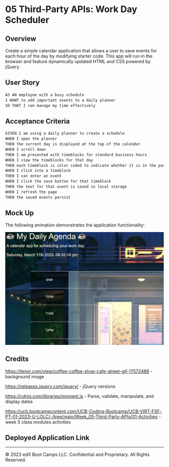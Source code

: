 # 05 Third-Party APIs: Work Day Scheduler

## Overview

Create a simple calendar application that allows a user to save events for each hour of the day by modifying starter code. This app will run in the browser and feature dynamically updated HTML and CSS powered by jQuery.

## User Story

```md
AS AN employee with a busy schedule
I WANT to add important events to a daily planner
SO THAT I can manage my time effectively
```

## Acceptance Criteria

```md
GIVEN I am using a daily planner to create a schedule
WHEN I open the planner
THEN the current day is displayed at the top of the calendar
WHEN I scroll down
THEN I am presented with timeblocks for standard business hours
WHEN I view the timeblocks for that day
THEN each timeblock is color coded to indicate whether it is in the past, present, or future
WHEN I click into a timeblock
THEN I can enter an event
WHEN I click the save button for that timeblock
THEN the text for that event is saved in local storage
WHEN I refresh the page
THEN the saved events persist
```
## Mock Up

The following animation demonstrates the application functionality:

![A user clicks on slots on the color-coded calendar and edits the events.](./assets/css/Screenshot%202023-03-11%20at%208.32.15%20PM.png)


## Credits

https://tenor.com/view/coffee-coffee-shop-cafe-street-gif-17572486 - background image

https://releases.jquery.com/jquery/ - jQuery versions

https://cdnjs.com/libraries/moment.js - Parse, validate, manipulate, and display dates

https://ucb.bootcampcontent.com/UCB-Coding-Bootcamp/UCB-VIRT-FSF-PT-01-2023-U-LOLC/-/tree/main/Week_05-Third-Party-APIs/01-Activities - week 5 class modules activities



## Deployed Application Link

- - -
© 2023 edX Boot Camps LLC. Confidential and Proprietary. All Rights Reserved.
